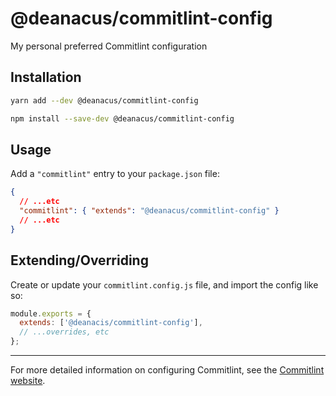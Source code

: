 # @deanacus/commitlint-config

My personal preferred Commitlint configuration

## Installation

```sh
yarn add --dev @deanacus/commitlint-config
```

```sh
npm install --save-dev @deanacus/commitlint-config
```

## Usage

Add a `"commitlint"` entry to your `package.json` file:

```json
{
  // ...etc
  "commitlint": { "extends": "@deanacus/commitlint-config" }
  // ...etc
}
```

## Extending/Overriding

Create or update your `commitlint.config.js` file, and import the config like
so:

```js
module.exports = {
  extends: ['@deanacis/commitlint-config'],
  // ...overrides, etc
};
```

---

For more detailed information on configuring Commitlint, see the
[Commitlint website](https://commitlint.js.org/).

